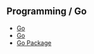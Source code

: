 
## Programming / Go

- [Go](/pkb/programming/go/go.html)
- [Go](/pkb/programming/go/go_old.html)
- [Go Package](/pkb/programming/go/go_package.html)

